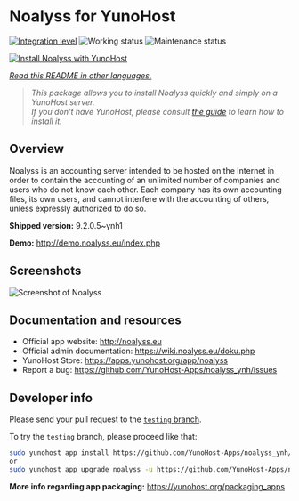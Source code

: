 <!--
N.B.: This README was automatically generated by <https://github.com/YunoHost/apps/tree/master/tools/readme_generator>
It shall NOT be edited by hand.
-->

# Noalyss for YunoHost

[![Integration level](https://dash.yunohost.org/integration/noalyss.svg)](https://ci-apps.yunohost.org/ci/apps/noalyss/) ![Working status](https://ci-apps.yunohost.org/ci/badges/noalyss.status.svg) ![Maintenance status](https://ci-apps.yunohost.org/ci/badges/noalyss.maintain.svg)

[![Install Noalyss with YunoHost](https://install-app.yunohost.org/install-with-yunohost.svg)](https://install-app.yunohost.org/?app=noalyss)

*[Read this README in other languages.](./ALL_README.md)*

> *This package allows you to install Noalyss quickly and simply on a YunoHost server.*  
> *If you don't have YunoHost, please consult [the guide](https://yunohost.org/install) to learn how to install it.*

## Overview

Noalyss is an accounting server intended to be hosted on the Internet in order to contain the accounting of an unlimited number of companies and users who do not know each other. Each company has its own accounting files, its own users, and cannot interfere with the accounting of others, unless expressly authorized to do so.

**Shipped version:** 9.2.0.5~ynh1

**Demo:** <http://demo.noalyss.eu/index.php>

## Screenshots

![Screenshot of Noalyss](./doc/screenshots/Sélection_099_0.png)

## Documentation and resources

- Official app website: <http://noalyss.eu>
- Official admin documentation: <https://wiki.noalyss.eu/doku.php>
- YunoHost Store: <https://apps.yunohost.org/app/noalyss>
- Report a bug: <https://github.com/YunoHost-Apps/noalyss_ynh/issues>

## Developer info

Please send your pull request to the [`testing` branch](https://github.com/YunoHost-Apps/noalyss_ynh/tree/testing).

To try the `testing` branch, please proceed like that:

```bash
sudo yunohost app install https://github.com/YunoHost-Apps/noalyss_ynh/tree/testing --debug
or
sudo yunohost app upgrade noalyss -u https://github.com/YunoHost-Apps/noalyss_ynh/tree/testing --debug
```

**More info regarding app packaging:** <https://yunohost.org/packaging_apps>
